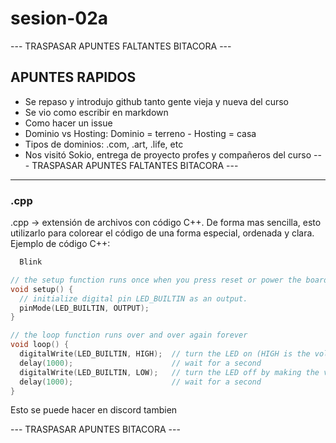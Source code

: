 # sesion-02a
--- TRASPASAR APUNTES FALTANTES  BITACORA ---
## APUNTES RAPIDOS
- Se repaso y introdujo github tanto gente vieja y nueva del curso
- Se vio como escribir en markdown
- Como hacer un issue
- Dominio vs Hosting: Dominio = terreno - Hosting = casa
- Tipos de dominios: .com, .art, .life, etc
- Nos visitó Sokio, entrega de proyecto profes y compañeros del curso
--- TRASPASAR APUNTES FALTANTES  BITACORA ---
  
-----------------------------------

### .cpp
.cpp → extensión de archivos con código C++.
De forma mas sencilla, esto utilizarlo para colorear el código de una forma especial, ordenada y clara. 
Ejemplo de código C++:
```CPP
  Blink

// the setup function runs once when you press reset or power the board
void setup() {
  // initialize digital pin LED_BUILTIN as an output.
  pinMode(LED_BUILTIN, OUTPUT);
}

// the loop function runs over and over again forever
void loop() {
  digitalWrite(LED_BUILTIN, HIGH);  // turn the LED on (HIGH is the voltage level)
  delay(1000);                      // wait for a second
  digitalWrite(LED_BUILTIN, LOW);   // turn the LED off by making the voltage LOW
  delay(1000);                      // wait for a second
}
```
Esto se puede hacer en discord tambien

--- TRASPASAR APUNTES BITACORA ---
